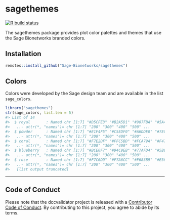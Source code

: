 
<!-- README.md is generated from README.Rmd. Please edit that file -->

# sagethemes

<!-- badges: start -->

[![R build
status](https://github.com/Sage-Bionetworks/sagethemes/workflows/R-CMD-check/badge.svg)](https://github.com/Sage-Bionetworks/sagethemes/actions)
<!-- badges: end -->

The sagethemes package provides plot color palettes and themes that use
the Sage Bionetworks branded colors.

## Installation

``` r
remotes::install_github("Sage-Bionetworks/sagethemes")
```

## Colors

Colors were developed by the Sage design team and are available in the
list `sage_colors`.

``` r
library("sagethemes")
str(sage_colors, list.len = 5)
#> List of 14
#>  $ royal       : Named chr [1:7] "#D5CFE3" "#B2A5D1" "#907FBA" "#5A478F" ...
#>   ..- attr(*, "names")= chr [1:7] "200" "300" "400" "500" ...
#>  $ powder      : Named chr [1:7] "#E1F4F5" "#C5EDF0" "#A6DDE0" "#7EC8CC" ...
#>   ..- attr(*, "names")= chr [1:7] "200" "300" "400" "500" ...
#>  $ coral       : Named chr [1:7] "#F7E2DF" "#FFC5BD" "#FCA79A" "#F47E6C" ...
#>   ..- attr(*, "names")= chr [1:7] "200" "300" "400" "500" ...
#>  $ blueberry   : Named chr [1:7] "#BCE0F7" "#94C9EB" "#77AFD4" "#5B95BA" ...
#>   ..- attr(*, "names")= chr [1:7] "200" "300" "400" "500" ...
#>  $ rose        : Named chr [1:7] "#F7C6DD" "#F7A6CC" "#F683B9" "#E566A1" ...
#>   ..- attr(*, "names")= chr [1:7] "200" "300" "400" "500" ...
#>   [list output truncated]
```

-----

## Code of Conduct

Please note that the dccvalidator project is released with a
[Contributor Code of Conduct](.github/CODE_OF_CONDUCT.md). By
contributing to this project, you agree to abide by its terms.
